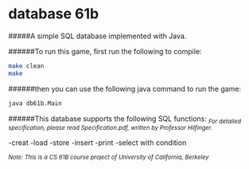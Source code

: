 database 61b
=========

#####A simple SQL database implemented with Java.

######To run this game, first run the following to compile:

```bash
make clean
make
```
######then you can use the following java command to run the game:
```bash
java db61b.Main
```   
######This database supports the following SQL functions:
<sub>*For detailed specification, please read Specification.pdf, written by Professor Hilfinger.* </sub>

-creat
-load
-store
-insert
-print
-select with condition



<sub>*Note: This is a CS 61B course project of University of California, Berkeley* </sub>